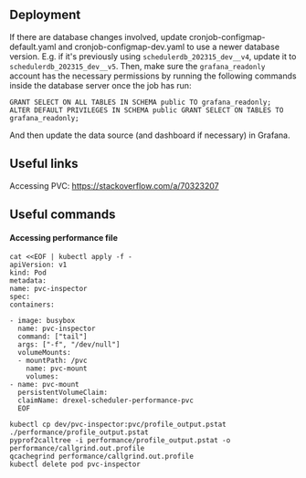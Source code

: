 ## Deployment

If there are database changes involved, update cronjob-configmap-default.yaml and cronjob-configmap-dev.yaml to use a newer database version. E.g. if it's previously using `schedulerdb_202315_dev__v4`, update it to `schedulerdb_202315_dev__v5`. Then, make sure the `grafana_readonly` account has the necessary permissions by running the following commands inside the database server once the job has run:

```
GRANT SELECT ON ALL TABLES IN SCHEMA public TO grafana_readonly;
ALTER DEFAULT PRIVILEGES IN SCHEMA public GRANT SELECT ON TABLES TO grafana_readonly;
```

And then update the data source (and dashboard if necessary) in Grafana.

## Useful links

Accessing PVC: https://stackoverflow.com/a/70323207

## Useful commands

#### Accessing performance file

```
cat <<EOF | kubectl apply -f -
apiVersion: v1
kind: Pod
metadata:
name: pvc-inspector
spec:
containers:

- image: busybox
  name: pvc-inspector
  command: ["tail"]
  args: ["-f", "/dev/null"]
  volumeMounts:
  - mountPath: /pvc
    name: pvc-mount
    volumes:
- name: pvc-mount
  persistentVolumeClaim:
  claimName: drexel-scheduler-performance-pvc
  EOF
```

```
kubectl cp dev/pvc-inspector:pvc/profile_output.pstat ./performance/profile_output.pstat
pyprof2calltree -i performance/profile_output.pstat -o performance/callgrind.out.profile
qcachegrind performance/callgrind.out.profile
kubectl delete pod pvc-inspector
```
